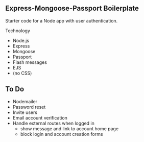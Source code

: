 ## Express-Mongoose-Passport Boilerplate
Starter code for a Node app with user authentication.

Technology
* Node.js
* Express
* Mongoose
* Passport
* Flash messages
* EJS
* (no CSS)

## To Do
* Nodemailer
* Password reset
* Invite users
* Email account verification
* Handle external routes when logged in
  - show message and link to account home page
  - block login and account creation forms
